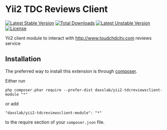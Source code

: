 Yii2 TDC Reviews Client
=======================

[![Latest Stable Version](https://poser.pugx.org/daxslab/yii2-tdcreviewsclient-module/v/stable.svg)](https://packagist.org/packages/daxslab/yii2-tdcreviewsclient-module)
[![Total Downloads](https://poser.pugx.org/daxslab/yii2-tdcreviewsclient-module/downloads)](https://packagist.org/packages/daxslab/yii2-tdcreviewsclient-module)
[![Latest Unstable Version](https://poser.pugx.org/daxslab/yii2-tdcreviewsclient-module/v/unstable.svg)](https://packagist.org/packages/daxslab/yii2-tdcreviewsclient-module)
[![License](https://poser.pugx.org/daxslab/yii2-tdcreviewsclient-module/license.svg)](https://packagist.org/packages/daxslab/yii2-tdcreviewsclient-module)

Yii2 client module to interact with http://www.toudchdcity.com reviews service

Installation
------------

The preferred way to install this extension is through [composer](http://getcomposer.org/download/).

Either run

```
php composer.phar require --prefer-dist daxslab/yii2-tdcreviewsclient-module "*"
```

or add

```
"daxslab/yii2-tdcreviewsclient-module": "*"
```

to the require section of your `composer.json` file.
